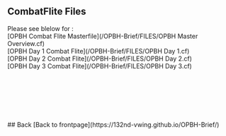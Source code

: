 ## CombatFlite Files


Please see blelow for :
<br>
[OPBH Combat Flite Masterfile](/OPBH-Brief/FILES/OPBH Master Overview.cf)
<br>
[OPBH Day 1 Combat Flite](/OPBH-Brief/FILES/OPBH Day 1.cf)
<br>
[OPBH Day 2 Combat Flite](/OPBH-Brief/FILES/OPBH Day 2.cf)
<br>
[OPBH Day 3 Combat Flite](/OPBH-Brief/FILES/OPBH Day 3.cf)

<br>
<br>
<br>
<br>
<br>
<br>
## Back
[Back to frontpage](https://132nd-vwing.github.io/OPBH-Brief/)